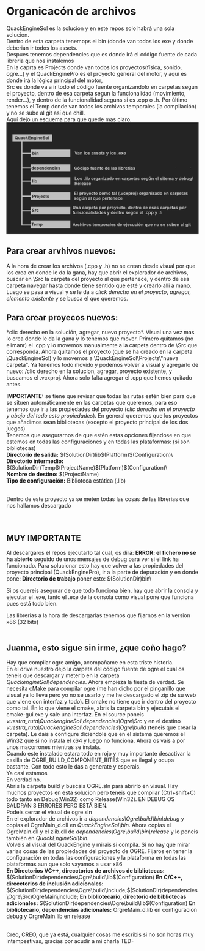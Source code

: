 # Organicacón de archivos

QuackEngineSol es la solucion y en este repos solo habrá una sola solucion. <br>
Dentro de esta carpeta tenemops el bin (donde van todos los exe y donde deberian ir todos los assets.<br>
Despues tenemos dependencies que es donde irá el código fuente de cada libreria que nos instalemos <br>
En la caprta es Projects donde van todos los proyectos(física, sonido, ogre...) y el QuackEnginePro es el proyecto general del motor, y aquí es donde irá la lógica principal del motor,<br>
Src es donde va a ir todo el código fuente organizandolo en carpetas segun el proyecto, dentro de esa carpeta segun 
la funcionalidad (movimiento, render...), y dentro de la funcionalidad seguns si es .cpp o .h. Por último tenemos el Temp donde van todos los archivos temporales (la compilación) y no se sube al git así que chill.<br>
Aquí dejo un esquema para que quede mas claro.
![alt text](OrganicacionP3.png)


## Para crear arvhivos nuevos:
A la hora de crear los archivos (.cpp y .h) no se crean desde visual por que los crea en donde le da la gana, hay que abrir el explorador de archivos, buscar en \Src la carpeta del proyecto al que pertenece, y dentro de esa carpeta navegar hasta donde tiene sentido que esté y crearlo alli a mano. Luego se pasa a visual y se le da a *click derecho en el proyecto*, *agregar, elemento existente* y se busca el que queremos.

## Para crear proyecos nuevos:
<p>*clic derecho en la solución, agregar, nuevo proyecto*. Visual una vez mas lo crea donde le da la gana y lo tenemos que mover. Primero quitamos (no elimanr) el .cpp y lo movemos manualmente a la carpeta dentro de \Src que corresponda. Ahora quitamos el proyecto (que se ha creado en la carpeta \QuackEngineSol) y lo movemos a \QuackEngineSol\Projects\"nueva carpeta". Ya tenemos todo movido y podemos volver a visual y agregarlo de nuevo: /clic derecho en la solucion, agregar, proyecto existente, y buscamos el .vcxproj. Ahora solo falta agregar el .cpp que hemos quitado antes.</p>


**IMPORTANTE:** se tiene que revisar que todas las rutas estén bien para que se situen automáticamente en las carpetas que queremos, para eso tenemos que ir a las propiedades del proyecto (*clic derecho en el proyecto y abajo del todo esta propiedades*). En general queremos que los proyectos que añadimos sean bibliotecas (excepto el proyecto principal de los dos juegos) <br>
Tenemos que asegurarnos de que estén estas opciones fijandose en que estemos en todas las configuraciones y en todas las plataformas: (si son bibliotecas) <br>
**Directorio de salida:** $(SolutionDir)lib\$(Platform)\$(Configuration)\ <br>
**Directorio intermedio:** $(SolutionDir)Temp\$(ProjectName)\$(Platform)\$(Configuration)\ <br>
**Nombre de destino:** $(ProjectName) <br>
**Tipo de configuración:** Biblioteca estática (.lib) <br>


<br> Dentro de este proyecto ya se meten todas las cosas de las librerias que nos hallamos descargado <br><br><br>

## MUY IMPORTANTE 
Al descargaros el repos ejecutarlo tal cual, os dirá: **ERROR: el fichero no se ha abierto** seguido de unos mensajes de debug para ver si el link ha funcionado. Para solucionar esto hay que volver a las propiedades del proyecto principal (QuackEnginePro), ir a la parte de depuración y en donde pone: **Directorio de trabajo** poner esto: $(SolutionDir)bin\ <br>

Si os quereis asegurar de que todo funciona bien, hay que abrir la consola y ejecutar el .exe, tanto el .exe de la consola como visual pone que funciona pues está todo bien.

Las librerias a la hora de descargarlas tenemos que fijarnos en la version x86 (32 bits)<br><br>




## Juanma, esto sigue sin irme, ¿que coño hago?
Hay que compilar ogre amigo, acompañame en esta triste historia. <br>
En el drive nuestro dejo la carpeta del código fuente de ogre el cual os teneis que descargar y meterlo en la carpeta *QuackengineSol\dependencies*. Ahora empieza la fiesta de verdad. Se necesita cMake para compilar ogre (me han dicho por el pinganillo que visual ya lo lleva pero yo no se usarlo y me he descargado el zip de su web que viene con interfaz y todo). El cmake no tiene que ir dentro del proyecto como tal. En lo que viene el cmake, abris la carpeta bin y ejecutais el cmake-gui.exe y sale una interfaz. En el source poneis *vuestra_ruta\QuackengineSol\dependencies\Ogre\Src* y en el destino *vuestra_ruta\QuackengineSol\dependencies\Ogre\build* (teneis que crear la carpeta). Le dais a configure diciendole que en el sistema queremos el Win32 que si no instala el x64 y luego no funciona. Ahora os vais a por unos macorrones mientras se instala. <br>
Cuando este instalado estara todo en rojo y muy importante desactivar la casilla de OGRE_BUILD_COMPONENT_BITES que es ilegal y ocupa bastante. Con todo esto le das a generate y esperais.<br> 
Ya casi estamos<br>
En verdad no.<br>
Abris la carpeta build y buscais OGRE.sln para abrirlo en visual. Hay muchos proyectos en esta solucion pero teneis que compilar (Ctrl+shift+C) todo tanto en Debug(Win32) como Release(Win32). EN DEBUG OS SALDRÁN 3 ERRORES PERO ESTÁ BIEN.<br>
Podeis cerrar el visual de ogre.sln<br>
En el explorador de archivos ir a *dependencies\Ogre\build\bin\debug* y copias el OgreMain_d.dll en *QuackEngineSol\bin*. Ahora copias el OgreMain.dll y el zlib.dll de *dependencies\Ogre\build\bin\release* y lo poneis también en *QuackEngineSol\bin*.<br>
Volveis al visual del QuackEngine y mirais si compila. Si no hay que mirar varias cosas de las propiedades del proyecto de OGRE. Fijaros en tener la configuración en todas las configuraciones y la plataforma en todas las plataformas aun que solo vayamos a usar x86<br>
**En Directorios VC++, direcctorios de archivos de bibliotecas:** $(SolutionDir)dependencies\Ogre\build\lib\$(Configuration)
**En C/C++, direcctorios de inclusión adicionales:** $(SolutionDir)dependencies\Ogre\build\include;$(SolutionDir)dependencies\Ogre\Src\OgreMain\include;
**En bibliotecario, directorio de bibliotecas adicionales:** $(SolutionDir)dependencies\Ogre\build\lib\$(Configuration)
**En bibliotecario, dependencias adicionales:** OrgreMain_d.lib en configuracion debug y OrgreMain.lib en release<br><br>

Creo, CREO, que ya está, cualquier cosas me escribis si no son horas muy intempestivas, gracias por acudir a mi charla TED-